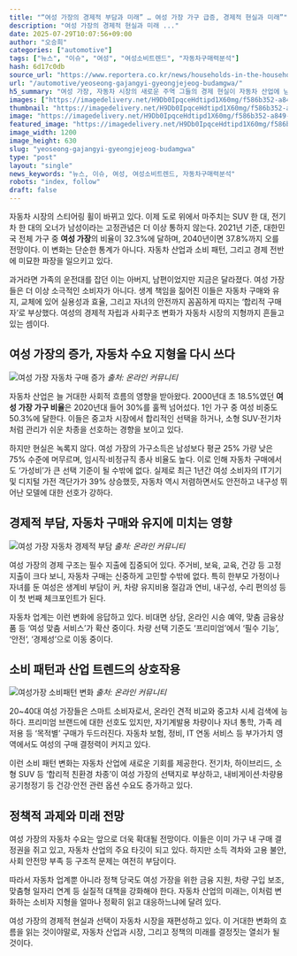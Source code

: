 ```yaml
---
title: "“여성 가장의 경제적 부담과 미래” … 여성 가장 가구 급증, 경제적 현실과 미래”"
description: "여성 가장의 경제적 현실과 미래 ..."
date: 2025-07-29T10:07:56+09:00
author: "오승희"
categories: ["automotive"]
tags: ["뉴스", "이슈", "여성", "여성소비트렌드", "자동차구매력분석"]
hash: 6d17c0db
source_url: "https://www.reportera.co.kr/news/households-in-the-household-of-women-surge/"
url: "/automotive/yeoseong-gajangyi-gyeongjejeog-budamgwa/"
h5_summary: "여성 가장, 자동차 시장의 새로운 주역 그들의 경제 현실이 자동차 산업에 남긴 변화"
images: ["https://imagedelivery.net/H9Db0IpqceHdtipd1X60mg/f586b352-a849-4026-7a07-1ef78df2f400/public", "https://imagedelivery.net/H9Db0IpqceHdtipd1X60mg/792bfecc-12f7-43f9-c1ef-655b24e51400/public", "https://imagedelivery.net/H9Db0IpqceHdtipd1X60mg/e1337022-b33c-4905-de81-50a25b769c00/public", "https://imagedelivery.net/H9Db0IpqceHdtipd1X60mg/b8d90b65-90dd-436d-dc64-10147319f300/public"]
thumbnail: "https://imagedelivery.net/H9Db0IpqceHdtipd1X60mg/f586b352-a849-4026-7a07-1ef78df2f400/public"
image: "https://imagedelivery.net/H9Db0IpqceHdtipd1X60mg/f586b352-a849-4026-7a07-1ef78df2f400/public"
featured_image: "https://imagedelivery.net/H9Db0IpqceHdtipd1X60mg/f586b352-a849-4026-7a07-1ef78df2f400/public"
image_width: 1200
image_height: 630
slug: "yeoseong-gajangyi-gyeongjejeog-budamgwa"
type: "post"
layout: "single"
news_keywords: "뉴스, 이슈, 여성, 여성소비트렌드, 자동차구매력분석"
robots: "index, follow"
draft: false
---
```


자동차 시장의 스티어링 휠이 바뀌고 있다. 이제 도로 위에서 마주치는 SUV 한 대, 전기차 한 대의 오너가 남성이라는 고정관념은 더 이상 통하지 않는다. 2021년 기준, 대한민국 전체 가구 중 **여성 가장**의 비율이 32.3%에 달하며, 2040년이면 37.8%까지 오를 전망이다. 이 변화는 단순한 통계가 아니다. 자동차 산업과 소비 패턴, 그리고 경제 전반에 미묘한 파장을 일으키고 있다.

과거라면 가족의 운전대를 잡던 이는 아버지, 남편이었지만 지금은 달라졌다. 여성 가장들은 더 이상 소극적인 소비자가 아니다. 생계 책임을 짊어진 이들은 자동차 구매와 유지, 교체에 있어 실용성과 효율, 그리고 자녀의 안전까지 꼼꼼하게 따지는 ‘합리적 구매자’로 부상했다. 여성의 경제적 자립과 사회구조 변화가 자동차 시장의 지형까지 흔들고 있는 셈이다.

## 여성 가장의 증가, 자동차 수요 지형을 다시 쓰다

![여성 가장 자동차 구매 증가](https://imagedelivery.net/H9Db0IpqceHdtipd1X60mg/b8d90b65-90dd-436d-dc64-10147319f300/public)
*출처: 온라인 커뮤니티*


자동차 산업은 늘 거대한 사회적 흐름의 영향을 받아왔다. 2000년대 초 18.5%였던 **여성 가장 가구 비율**은 2020년대 들어 30%를 훌쩍 넘어섰다. 1인 가구 중 여성 비중도 50.3%에 달한다. 이들은 중고차 시장에서 합리적인 선택을 하거나, 소형 SUV·전기차처럼 관리가 쉬운 차종을 선호하는 경향을 보이고 있다.

하지만 현실은 녹록지 않다. 여성 가장의 가구소득은 남성보다 평균 25% 가량 낮은 75% 수준에 머무르며, 임시직·비정규직 종사 비율도 높다. 이로 인해 자동차 구매에서도 ‘가성비’가 큰 선택 기준이 될 수밖에 없다. 실제로 최근 1년간 여성 소비자의 IT기기 및 디지털 가전 객단가가 39% 상승했듯, 자동차 역시 저렴하면서도 안전하고 내구성 뛰어난 모델에 대한 선호가 강하다.

## 경제적 부담, 자동차 구매와 유지에 미치는 영향

![여성 가장 자동차 경제적 부담](https://imagedelivery.net/H9Db0IpqceHdtipd1X60mg/e1337022-b33c-4905-de81-50a25b769c00/public)
*출처: 온라인 커뮤니티*


여성 가장의 경제 구조는 필수 지출에 집중되어 있다. 주거비, 보육, 교육, 건강 등 고정지출이 크다 보니, 자동차 구매는 신중하게 고민할 수밖에 없다. 특히 한부모 가정이나 자녀를 둔 여성은 생계비 부담이 커, 차량 유지비용 절감과 연비, 내구성, 수리 편의성 등이 첫 번째 체크포인트가 된다.

자동차 업계는 이런 변화에 응답하고 있다. 비대면 상담, 온라인 시승 예약, 맞춤 금융상품 등 ‘여성 맞춤 서비스’가 확산 중이다. 차량 선택 기준도 ‘프리미엄’에서 ‘필수 기능’, ‘안전’, ‘경제성’으로 이동 중이다.

## 소비 패턴과 산업 트렌드의 상호작용

![여성가장 소비패턴 변화](https://imagedelivery.net/H9Db0IpqceHdtipd1X60mg/792bfecc-12f7-43f9-c1ef-655b24e51400/public)
*출처: 온라인 커뮤니티*


20~40대 여성 가장들은 스마트 소비자로서, 온라인 견적 비교와 중고차 시세 검색에 능하다. 프리미엄 브랜드에 대한 선호도 있지만, 자기계발용 차량이나 자녀 통학, 가족 레저용 등 ‘목적별’ 구매가 두드러진다. 자동차 보험, 정비, IT 연동 서비스 등 부가가치 영역에서도 여성의 구매 결정력이 커지고 있다.

이런 소비 패턴 변화는 자동차 산업에 새로운 기회를 제공한다. 전기차, 하이브리드, 소형 SUV 등 ‘합리적 친환경 차종’이 여성 가장의 선택지로 부상하고, 내비게이션·차량용 공기청정기 등 건강·안전 관련 옵션 수요도 증가하고 있다.

## 정책적 과제와 미래 전망

여성 가장의 자동차 수요는 앞으로 더욱 확대될 전망이다. 이들은 이미 가구 내 구매 결정권을 쥐고 있고, 자동차 산업의 주요 타깃이 되고 있다. 하지만 소득 격차와 고용 불안, 사회 안전망 부족 등 구조적 문제는 여전히 부담이다.

따라서 자동차 업계뿐 아니라 정책 당국도 여성 가장을 위한 금융 지원, 차량 구입 보조, 맞춤형 일자리 연계 등 실질적 대책을 강화해야 한다. 자동차 산업의 미래는, 이처럼 변화하는 소비자 지형을 얼마나 정확히 읽고 대응하느냐에 달려 있다.

여성 가장의 경제적 현실과 선택이 자동차 시장을 재편성하고 있다. 이 거대한 변화의 흐름을 읽는 것이야말로, 자동차 산업과 시장, 그리고 정책의 미래를 결정짓는 열쇠가 될 것이다.
